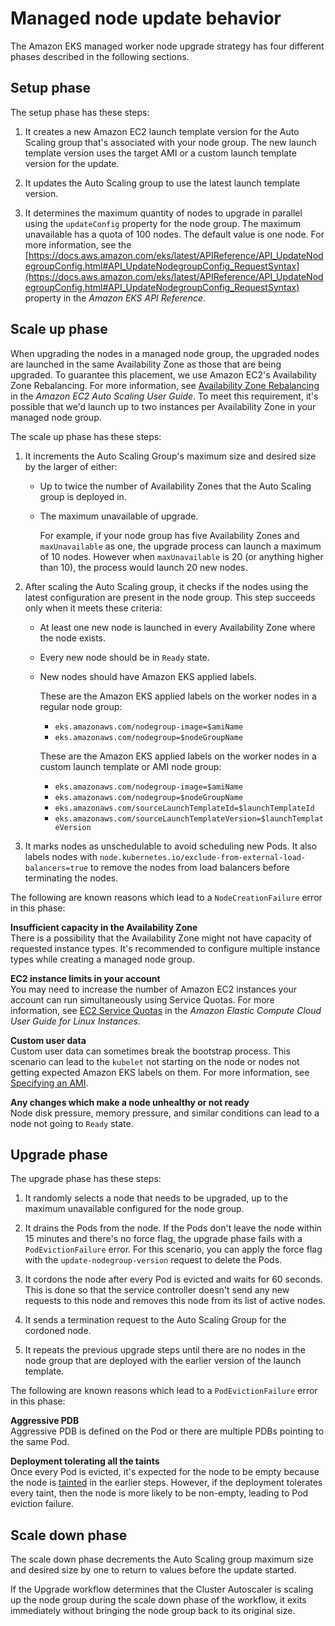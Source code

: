 # Managed node update behavior<a name="managed-node-update-behavior"></a>

The Amazon EKS managed worker node upgrade strategy has four different phases described in the following sections\.

## Setup phase<a name="managed-node-update-set-up"></a>

The setup phase has these steps:

1. It creates a new Amazon EC2 launch template version for the Auto Scaling group that's associated with your node group\. The new launch template version uses the target AMI or a custom launch template version for the update\.

1. It updates the Auto Scaling group to use the latest launch template version\.

1. It determines the maximum quantity of nodes to upgrade in parallel using the `updateConfig` property for the node group\. The maximum unavailable has a quota of 100 nodes\. The default value is one node\. For more information, see the [https://docs.aws.amazon.com/eks/latest/APIReference/API_UpdateNodegroupConfig.html#API_UpdateNodegroupConfig_RequestSyntax](https://docs.aws.amazon.com/eks/latest/APIReference/API_UpdateNodegroupConfig.html#API_UpdateNodegroupConfig_RequestSyntax) property in the *Amazon EKS API Reference*\.

## Scale up phase<a name="managed-node-update-scale-up"></a>

When upgrading the nodes in a managed node group, the upgraded nodes are launched in the same Availability Zone as those that are being upgraded\. To guarantee this placement, we use Amazon EC2's Availability Zone Rebalancing\. For more information, see [Availability Zone Rebalancing](https://docs.aws.amazon.com/autoscaling/ec2/userguide/auto-scaling-benefits.html#AutoScalingBehavior.InstanceUsage) in the *Amazon EC2 Auto Scaling User Guide*\. To meet this requirement, it's possible that we'd launch up to two instances per Availability Zone in your managed node group\.

The scale up phase has these steps:

1. It increments the Auto Scaling Group's maximum size and desired size by the larger of either:
   + Up to twice the number of Availability Zones that the Auto Scaling group is deployed in\.
   + The maximum unavailable of upgrade\.

     For example, if your node group has five Availability Zones and `maxUnavailable` as one, the upgrade process can launch a maximum of 10 nodes\. However when `maxUnavailable` is 20 \(or anything higher than 10\), the process would launch 20 new nodes\.

1. After scaling the Auto Scaling group, it checks if the nodes using the latest configuration are present in the node group\. This step succeeds only when it meets these criteria:
   + At least one new node is launched in every Availability Zone where the node exists\.
   + Every new node should be in `Ready` state\.
   + New nodes should have Amazon EKS applied labels\.

     These are the Amazon EKS applied labels on the worker nodes in a regular node group:
     + `eks.amazonaws.com/nodegroup-image=$amiName`
     + `eks.amazonaws.com/nodegroup=$nodeGroupName`

     These are the Amazon EKS applied labels on the worker nodes in a custom launch template or AMI node group:
     + `eks.amazonaws.com/nodegroup-image=$amiName`
     + `eks.amazonaws.com/nodegroup=$nodeGroupName`
     + `eks.amazonaws.com/sourceLaunchTemplateId=$launchTemplateId`
     + `eks.amazonaws.com/sourceLaunchTemplateVersion=$launchTemplateVersion`

1. It marks nodes as unschedulable to avoid scheduling new Pods\. It also labels nodes with `node.kubernetes.io/exclude-from-external-load-balancers=true` to remove the nodes from load balancers before terminating the nodes\.

The following are known reasons which lead to a `NodeCreationFailure` error in this phase:

**Insufficient capacity in the Availability Zone**  
There is a possibility that the Availability Zone might not have capacity of requested instance types\. It's recommended to configure multiple instance types while creating a managed node group\.

**EC2 instance limits in your account**  
You may need to increase the number of Amazon EC2 instances your account can run simultaneously using Service Quotas\. For more information, see [EC2 Service Quotas](https://docs.aws.amazon.com/AWSEC2/latest/UserGuide/ec2-resource-limits.html) in the *Amazon Elastic Compute Cloud User Guide for Linux Instances*\.

**Custom user data**  
Custom user data can sometimes break the bootstrap process\. This scenario can lead to the `kubelet` not starting on the node or nodes not getting expected Amazon EKS labels on them\. For more information, see [Specifying an AMI](launch-templates.md#launch-template-custom-ami)\.

**Any changes which make a node unhealthy or not ready**  
Node disk pressure, memory pressure, and similar conditions can lead to a node not going to `Ready` state\.

## Upgrade phase<a name="managed-node-update-upgrade"></a>

The upgrade phase has these steps:

1. It randomly selects a node that needs to be upgraded, up to the maximum unavailable configured for the node group\.

1. It drains the Pods from the node\. If the Pods don't leave the node within 15 minutes and there's no force flag, the upgrade phase fails with a `PodEvictionFailure` error\. For this scenario, you can apply the force flag with the `update-nodegroup-version` request to delete the Pods\.

1. It cordons the node after every Pod is evicted and waits for 60 seconds\. This is done so that the service controller doesn't send any new requests to this node and removes this node from its list of active nodes\.

1. It sends a termination request to the Auto Scaling Group for the cordoned node\.

1. It repeats the previous upgrade steps until there are no nodes in the node group that are deployed with the earlier version of the launch template\.

The following are known reasons which lead to a `PodEvictionFailure` error in this phase:

**Aggressive PDB**  
Aggressive PDB is defined on the Pod or there are multiple PDBs pointing to the same Pod\.

**Deployment tolerating all the taints**  
Once every Pod is evicted, it's expected for the node to be empty because the node is [tainted](https://kubernetes.io/docs/concepts/scheduling-eviction/taint-and-toleration/) in the earlier steps\. However, if the deployment tolerates every taint, then the node is more likely to be non\-empty, leading to Pod eviction failure\.

## Scale down phase<a name="managed-node-update-scale-down"></a>

The scale down phase decrements the Auto Scaling group maximum size and desired size by one to return to values before the update started\.

If the Upgrade workflow determines that the Cluster Autoscaler is scaling up the node group during the scale down phase of the workflow, it exits immediately without bringing the node group back to its original size\.